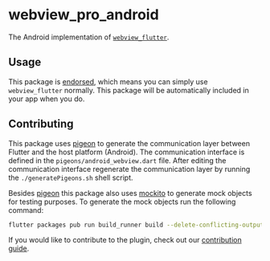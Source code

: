 # webview\_pro\_android

The Android implementation of [`webview_flutter`][1].

## Usage

This package is [endorsed][2], which means you can simply use `webview_flutter`
normally. This package will be automatically included in your app when you do.

## Contributing

This package uses [pigeon][3] to generate the communication layer between Flutter and the host platform (Android). The communication interface is defined in the `pigeons/android_webview.dart` file. After editing the communication interface regenerate the communication layer by running the `./generatePigeons.sh` shell script.

Besides [pigeon][3] this package also uses [mockito][4] to generate mock objects for testing purposes. To generate the mock objects run the following command:
```bash
flutter packages pub run build_runner build --delete-conflicting-outputs
```

If you would like to contribute to the plugin, check out our [contribution guide][5].

[1]: https://pub.dev/packages/webview_flutter
[2]: https://flutter.dev/docs/development/packages-and-plugins/developing-packages#endorsed-federated-plugin
[3]: https://pub.dev/packages/pigeon
[4]: https://pub.dev/packages/mockito
[5]: https://github.com/flutter/plugins/blob/master/CONTRIBUTING.md

